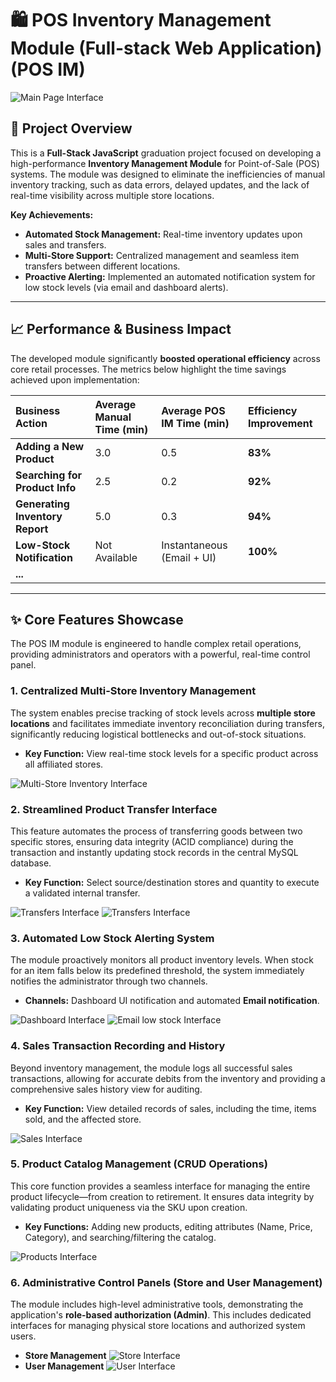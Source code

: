 # 🛍️ POS Inventory Management Module (Full-stack Web Application) (POS IM)

![Main Page Interface](frontend/public/anh1.PNG)

## 🌟 Project Overview

This is a **Full-Stack JavaScript** graduation project focused on developing a high-performance **Inventory Management Module** for Point-of-Sale (POS) systems. The module was designed to eliminate the inefficiencies of manual inventory tracking, such as data errors, delayed updates, and the lack of real-time visibility across multiple store locations.

**Key Achievements:**
* **Automated Stock Management:** Real-time inventory updates upon sales and transfers.
* **Multi-Store Support:** Centralized management and seamless item transfers between different locations.
* **Proactive Alerting:** Implemented an automated notification system for low stock levels (via email and dashboard alerts).

---

## 📈 Performance & Business Impact

The developed module significantly **boosted operational efficiency** across core retail processes. The metrics below highlight the time savings achieved upon implementation:

| Business Action | Average Manual Time (min) | Average POS IM Time (min) | Efficiency Improvement |
| :--- | :--- | :--- | :--- |
| **Adding a New Product** | 3.0 | 0.5 | **83%** |
| **Searching for Product Info** | 2.5 | 0.2 | **92%** |
| **Generating Inventory Report** | 5.0 | 0.3 | **94%** |
| **Low-Stock Notification** | Not Available | Instantaneous (Email + UI) | **100%** |
| **...** |  |  |  |

---

## ✨ Core Features Showcase
The POS IM module is engineered to handle complex retail operations, providing administrators and operators with a powerful, real-time control panel.

### 1\. Centralized Multi-Store Inventory Management

The system enables precise tracking of stock levels across **multiple store locations** and facilitates immediate inventory reconciliation during transfers, significantly reducing logistical bottlenecks and out-of-stock situations.

  * **Key Function:** View real-time stock levels for a specific product across all affiliated stores.

![Multi-Store Inventory Interface](frontend/public/anh2.PNG)

### 2\. Streamlined Product Transfer Interface

This feature automates the process of transferring goods between two specific stores, ensuring data integrity (ACID compliance) during the transaction and instantly updating stock records in the central MySQL database.

  * **Key Function:** Select source/destination stores and quantity to execute a validated internal transfer.

![Transfers Interface](frontend/public/anh3.PNG)
![Transfers Interface](frontend/public/anh4.PNG)


### 3\. Automated Low Stock Alerting System

The module proactively monitors all product inventory levels. When stock for an item falls below its predefined threshold, the system immediately notifies the administrator through two channels.

  * **Channels:** Dashboard UI notification and automated **Email notification**.

![Dashboard Interface](frontend/public/anh5.PNG)
![Email low stock Interface](frontend/public/anh6.PNG)

### 4\. Sales Transaction Recording and History

Beyond inventory management, the module logs all successful sales transactions, allowing for accurate debits from the inventory and providing a comprehensive sales history view for auditing.

  * **Key Function:** View detailed records of sales, including the time, items sold, and the affected store.

![Sales Interface](frontend/public/anh7.PNG)

### 5\. Product Catalog Management (CRUD Operations)

This core function provides a seamless interface for managing the entire product lifecycle—from creation to retirement. It ensures data integrity by validating product uniqueness via the SKU upon creation.

  * **Key Functions:** Adding new products, editing attributes (Name, Price, Category), and searching/filtering the catalog.

![Products Interface](frontend/public/anh8.PNG)

### 6\. Administrative Control Panels (Store and User Management)

The module includes high-level administrative tools, demonstrating the application's **role-based authorization (Admin)**. This includes dedicated interfaces for managing physical store locations and authorized system users.

* **Store Management**
![Store Interface](frontend/public/anh9.PNG)
* **User Management**
![User Interface](frontend/public/anh10.PNG)
